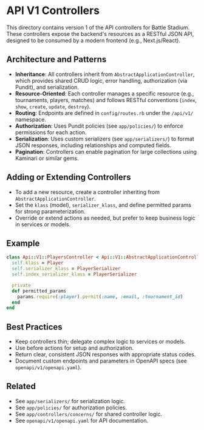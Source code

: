 # API V1 Controllers

This directory contains version 1 of the API controllers for Battle Stadium. These controllers expose the backend's resources as a RESTful JSON API, designed to be consumed by a modern frontend (e.g., Next.js/React).

## Architecture and Patterns
- **Inheritance**: All controllers inherit from `AbstractApplicationController`, which provides shared CRUD logic, error handling, authorization (via Pundit), and serialization.
- **Resource-Oriented**: Each controller manages a specific resource (e.g., tournaments, players, matches) and follows RESTful conventions (`index`, `show`, `create`, `update`, `destroy`).
- **Routing**: Endpoints are defined in `config/routes.rb` under the `/api/v1/` namespace.
- **Authorization**: Uses Pundit policies (see `app/policies/`) to enforce permissions for each action.
- **Serialization**: Uses custom serializers (see `app/serializers/`) to format JSON responses, including relationships and computed fields.
- **Pagination**: Controllers can enable pagination for large collections using Kaminari or similar gems.

## Adding or Extending Controllers
- To add a new resource, create a controller inheriting from `AbstractApplicationController`.
- Set the `klass` (model), `serializer_klass`, and define permitted params for strong parameterization.
- Override or extend actions as needed, but prefer to keep business logic in services or models.

## Example
```ruby
class Api::V1::PlayersController < Api::V1::AbstractApplicationController
  self.klass = Player
  self.serializer_klass = PlayerSerializer
  self.index_serializer_klass = PlayerSerializer

  private
  def permitted_params
    params.require(:player).permit(:name, :email, :tournament_id)
  end
end
```

## Best Practices
- Keep controllers thin; delegate complex logic to services or models.
- Use before actions for setup and authorization.
- Return clear, consistent JSON responses with appropriate status codes.
- Document custom endpoints and parameters in OpenAPI specs (see `openapi/v1/openapi.yaml`).

## Related
- See `app/serializers/` for serialization logic.
- See `app/policies/` for authorization policies.
- See `app/controllers/concerns/` for shared controller logic.
- See `openapi/v1/openapi.yaml` for API documentation. 